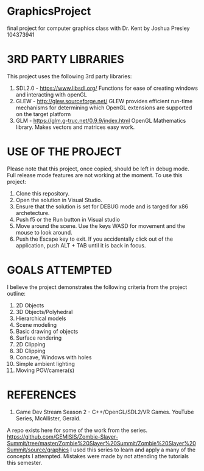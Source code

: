 # GraphicsProject
final project for computer graphics class with Dr. Kent by Joshua Presley
104373941

# 3RD PARTY LIBRARIES
This project uses the following 3rd party libraries:
1. SDL2.0 - https://www.libsdl.org/
    Functions for ease of creating windows and interacting with openGL
2. GLEW - http://glew.sourceforge.net/
    GLEW provides efficient run-time mechanisms for determining which OpenGL extensions are supported on the target platform
3. GLM - https://glm.g-truc.net/0.9.9/index.html
    OpenGL Mathematics library. Makes vectors and matrices easy work.
    
# USE OF THE PROJECT  
Please note that this project, once copied, should be left in debug mode. Full release mode features are not working at the moment.
To use this project:
1. Clone this repository.
2. Open the solution in Visual Studio.
3. Ensure that the solution is set for DEBUG mode and is targed for x86 archetecture.
4. Push f5 or the Run button in Visual studio
5. Move around the scene. Use the keys WASD for movement and the mouse to look around. 
6. Push the Escape key to exit. If you accidentally click out of the application, push ALT + TAB until it is back in focus.

# GOALS ATTEMPTED
I believe the project demonstrates the following criteria from the project outline:
1. 2D Objects
2. 3D Objects/Polyhedral
3. Hierarchical models
4. Scene modeling
5. Basic drawing of objects
6. Surface rendering
7. 2D Clipping 
8. 3D Clipping 
9. Concave, Windows with holes
10. Simple ambient lighting
11. Moving POV/camera(s)

# REFERENCES

1. Game Dev Stream Season 2 - C++/OpenGL/SDL2/VR Games. YouTube Series, McAllister, Gerald.

A repo exists here for some of the work from the series. https://github.com/GEMISIS/Zombie-Slayer-Summit/tree/master/Zombie%20Slayer%20Summit/Zombie%20Slayer%20Summit/source/graphics
I used this series to learn and apply a many of the concepts I attempted. Mistakes were made by not attending the tutorials this semester.
